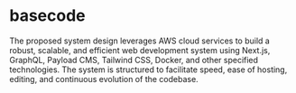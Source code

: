 # basecode
The proposed system design leverages AWS cloud services to build a robust, scalable, and efficient web development system using Next.js, GraphQL, Payload CMS, Tailwind CSS, Docker, and other specified technologies. The system is structured to facilitate speed, ease of hosting, editing, and continuous evolution of the codebase.
